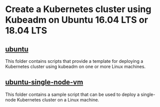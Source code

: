 # Create a Kubernetes cluster using Kubeadm on Ubuntu 16.04 LTS or 18.04 LTS


## __[ubuntu](ubuntu/)__

This folder contains scripts that provide a template for deploying a Kubernetes cluster using kubeadm on one or more Linux machines.

## __[ubuntu-single-node-vm](ubuntu-single-node-vm/)__

This folder contains a sample script that can be used to deploy a single-node Kubernetes cluster on a Linux machine.

